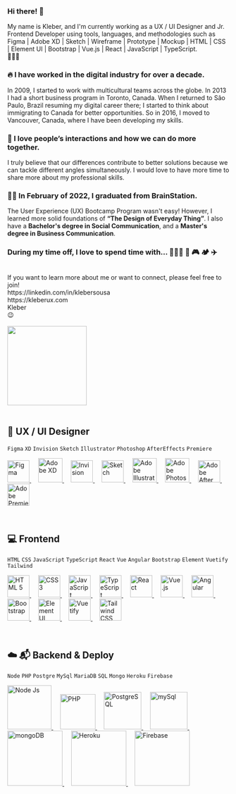 ### Hi there! 👋
My name is Kleber, and I'm currently working as a UX / UI Designer and Jr. Frontend Developer using tools, languages, and methodologies such as Figma | Adobe XD | Sketch | Wireframe | Prototype | Mockup | HTML | CSS | Element UI | Bootstrap | Vue.js | React | JavaScript | TypeScript.
<br>
🚀🚀🚀
<br>
### 🔥 I have worked in the digital industry for over a decade.
In 2009, I started to work with multicultural teams across the globe. In 2013 I had a short business program in Toronto, Canada. When I returned to São Paulo, Brazil resuming my digital career there; I started to think about immigrating to Canada for better opportunities. So in 2016, I moved to Vancouver, Canada, where I have been developing my skills.
<br>
### 🥰 I love people’s interactions and how we can do more together.
I truly believe that our differences contribute to better solutions because we can tackle different angles simultaneously. I would love to have more time to share more about my professional skills.
<br>
### 👨‍🎓 In February of 2022, I graduated from BrainStation.
The User Experience (UX) Bootcamp Program wasn't easy! However, I learned more solid foundations of <strong>“The Design of Everyday Thing”</strong>. I also have a <strong>Bachelor's degree in Social Communication</strong>, and a <strong>Master's degree in Business Communication</strong>.
<br>
### During my time off, I love to spend time with... 👨‍👩‍👦 🚵 🎮 🏕️ ✈️
<br>
If you want to learn more about me or want to connect, please feel free to join!<br>
https://linkedin.com/in/klebersousa<br>
https://kleberux.com<br>
Kleber<br>
😉
<br>
<br>

  <img height="180em" src="https://github-readme-stats.vercel.app/api/top-langs/?username=kleber-smartdev&theme=dark"/>
<br><br>


## 📱 UX / UI Designer
```Figma``` ```XD``` ```Invision``` ```Sketch``` ```Illustrator``` ```Photoshop``` ```AfterEffects``` ```Premiere``` 
<p align="left"> 
  <a href="https://figma.com" target="_blank" rel="noreferrer">
    <img src="https://kleberux.com/imgs/figma.svg" alt="Figma" title="Figma" height="50"/>
  </a>
  &nbsp;&nbsp;&nbsp;
  <a href="https://adobe.com/products/xd.html" target="_blank" rel="noreferrer">
    <img src="https://kleberux.com/imgs/adobe_xd.svg" alt="Adobe XD" title="Adobe XD" height="55"/>
  </a>
  &nbsp;&nbsp;&nbsp;
  <a href="https://invisionapp.com" target="_blank" rel="noreferrer">
    <img src="https://kleberux.com/imgs/invision.svg" alt="Invision" title="Invision" height="50"/>
  </a>
  &nbsp;&nbsp;&nbsp;
  <a href="https://sketch.com" target="_blank" rel="noreferrer">
    <img src="https://kleberux.com/imgs/sketch.svg" alt="Sketch" title="Sketch" height="50"/>
  </a>
  &nbsp;&nbsp;&nbsp;
  <a href="https://adobe.com/in/products/illustrator.html" target="_blank" rel="noreferrer">
    <img src="https://kleberux.com/imgs/adobe-illus.svg" alt="Adobe Illustrator" title="Adobe Illustrator" height="55"/>
  </a>
  &nbsp;&nbsp;&nbsp;
  <a href="https://adobe.com/in/products/photoshop.html" target="_blank" rel="noreferrer">
    <img src="https://kleberux.com/imgs/adobe-photo.svg" alt="Adobe Photoshop" title="Adobe Photoshop" height="55"/>
  </a>
   &nbsp;&nbsp;&nbsp;
  <a href="https://adobe.com/in/products/aftereffects.html" target="_blank" rel="noreferrer">
    <img src="https://kleberux.com/imgs/adobe-after.svg" alt="Adobe After Effects" title="Adobe After Effects" height="50"/>
  </a>
   &nbsp;&nbsp;&nbsp;
  <a href="https://www.adobe.com/in/products/premiere.html" target="_blank" rel="noreferrer">
    <img src="https://kleberux.com/imgs/adobe-prem.svg" alt="Adobe Premiere" title="Adobe Premiere" height="50"/>
  </a>
</p>
<br>

## 💻 Frontend
```HTML``` ```CSS``` ```JavaScript``` ```TypeScript``` ```React``` ```Vue``` ```Angular``` ```Bootstrap``` ```Element``` ```Vuetify``` ```Tailwind```
<p align="left">
  <a href="https://w3schools.com/html" target="_blank" rel="noreferrer">
    <img src="https://kleberux.com/imgs/html-5.svg" alt="HTML 5" title="HTML 5" height="50"/>
  </a>
  &nbsp;&nbsp;&nbsp;
  <a href="https://w3schools.com/css" target="_blank" rel="noreferrer">
    <img src="https://kleberux.com/imgs/css-3.svg" alt="CSS 3" title="CSS 3" height="50"/>
  </a>
  &nbsp;&nbsp;&nbsp;
  <a href="https://developer.mozilla.org/docs/Web/JavaScript" target="_blank" rel="noreferrer">
    <img src="https://kleberux.com/imgs/java-script.svg" alt="JavaScript" title="JavaScript" height="50"/>
  </a>
  &nbsp;&nbsp;&nbsp; 
  <a href="https://typescriptlang.org" target="_blank" rel="noreferrer">
    <img src="https://kleberux.com/imgs/type-script.svg" alt="TypeScript" title="TypeScript" height="50"/>
  </a>
  &nbsp;&nbsp;&nbsp;
  <a href="https://reactjs.org" target="_blank" rel="noreferrer">
  <img src="https://kleberux.com/imgs/react.svg" alt="React" title="React" height="50"/>
  </a>
  &nbsp;&nbsp;&nbsp;
  <a href="https://vuejs.org/" target="_blank" rel="noreferrer">
    <img src="https://kleberux.com/imgs/vue.svg" alt="Vue.js" title="Vue.js" height="50"/>
  </a>
  &nbsp;&nbsp;&nbsp;
  <a href="https://angular.io" target="_blank" rel="noreferrer">
    <img src="https://kleberux.com/imgs/angular.svg" alt="Angular" title="Angular" height="50"/>
  </a>
  &nbsp;&nbsp;&nbsp;
  <a href="https://getbootstrap.com" target="_blank" rel="noreferrer">
    <img src="https://kleberux.com/imgs/bootstrap.svg" alt="Bootstrap" title="Bootstrap" height="50"/>
  </a>
  &nbsp;&nbsp;&nbsp;
  <a href="https://element.eleme.io" target="_blank" rel="noreferrer">
    <img src="https://kleberux.com/imgs/element-ui.svg" alt="Element UI" title="Element UI" height="50"/>
  </a>
  &nbsp;&nbsp;&nbsp;
  <a href="https://vuetifyjs.com" target="_blank" rel="noreferrer">
    <img src="https://kleberux.com/imgs/vuetify.svg" alt="Vuetify" title="Vuetify" height="50"/>
  </a>
  &nbsp;&nbsp;&nbsp;
  <a href="https://tailwindcss.com" target="_blank" rel="noreferrer">
    <img src="https://kleberux.com/imgs/tailwind.svg" alt="Tailwind CSS" title="Tailwind CSS" height="50"/>
  </a>
</p>
<br>

## ☁️ 📬 Backend & Deploy
```Node``` ```PHP``` ```Postgre``` ```MySql``` ```MariaDB``` ```SQL``` ```Mongo``` ```Heroku``` ```Firebase```
<p align="left"> 
  <a href="https://nodejs.org" target="_blank" rel="noreferrer">
    <img src="https://kleberux.com/imgs/node-js.svg" alt="Node Js" title="Node Js" width="100"/>
  </a>
  &nbsp;&nbsp;&nbsp;
  <a href="https://php.net" target="_blank" rel="noreferrer">
    <img src="https://kleberux.com/imgs/php.svg" alt="PHP" title="PHP" width="80"/>
  </a>
  &nbsp;&nbsp;&nbsp;
  <a href="https://postgresql.org" target="_blank" rel="noreferrer">
    <img src="https://kleberux.com/imgs/postgre-sql.svg" alt="PostgreSQL" title="PostgreSQL" width="85"/>
  </a>
  &nbsp;&nbsp;&nbsp;
  <a href="https://mysql.com" target="_blank" rel="noreferrer">
    <img src="https://kleberux.com/imgs/my-sql.svg" alt="mySql" title="mySql" width="85"/>
  </a>
  &nbsp;&nbsp;&nbsp;
  <a href="https://mongodb.com" target="_blank" rel="noreferrer">
    <img src="https://kleberux.com/imgs/mongo-db.svg" alt="mongoDB" title="mongoDB" width="125"/>
  </a>
  &nbsp;&nbsp;&nbsp;
  <a href="https://heroku.com" target="_blank" rel="noreferrer">
    <img src="https://kleberux.com/imgs/heroku.svg" alt="Heroku" title="Heroku" width="125"/>
  </a>
  &nbsp;&nbsp;&nbsp;
  <a href="https://firebase.google.com" target="_blank" rel="noreferrer">
    <img src="https://kleberux.com/imgs/firebase.svg" alt="Firebase" title="Firebase" width="125"/>
  </a>
</p>
